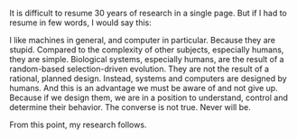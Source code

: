 
It is difficult to resume 30 years of research in a single page. But if I had to resume in few words, I would say this:

I like machines in general, and computer in particular. Because they are stupid. 
Compared to the complexity of other subjects, especially humans, they are simple. 
Biological systems, especially humans, are the result of a random-based selection-driven evolution. They are not the result of a rational, planned design.
Instead, systems and computers are designed by humans. And this is an advantage we must be aware of and not give up. Because if we design them, we are in a position to understand, control and determine their behavior. The converse is not true. Never will be.

From this point, my research follows.